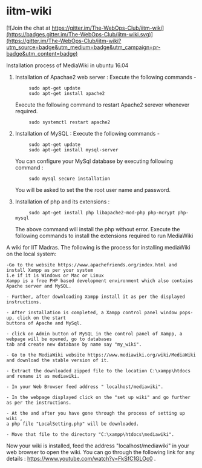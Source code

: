 # iitm-wiki
[![Join the chat at https://gitter.im/The-WebOps-Club/iitm-wiki](https://badges.gitter.im/The-WebOps-Club/iitm-wiki.svg)](https://gitter.im/The-WebOps-Club/iitm-wiki?utm_source=badge&utm_medium=badge&utm_campaign=pr-badge&utm_content=badge)

Installation process of MediaWiki in ubuntu 16.04

1. Installation of Apachae2 web server : Execute the following commands -

            sudo apt-get update
            sudo apt-get install apache2
            
    Execute the following command to restart Apache2 serever whenever required.
    
            sudo systemctl restart apache2
           
2. Installation of MySQL : Execute the following commands -

            sudo apt-get update
            sudo apt-get install mysql-server
            
   You can configure your MySql database by executing following command :
   
            sudo mysql secure installation
            
   You will be asked to set the the root user name and password.
   
3. Installation of php and its extensions :

            sudo apt-get install php libapache2-mod-php php-mcrypt php-mysql
            
   The above command will install the php without error. Execute the following commands to install the extensions required to run
   MediaWiki
            
        























A wiki for IIT Madras.
The following is the process for installing mediaWiki on the local system:

    -Go to the website https://www.apachefriends.org/index.html and install Xampp as per your system 
    i.e if it is Windows or Mac or Linux
    Xampp is a free PHP based development environment which also contains Apache server and MySQL.
    
    - Further, after downloading Xampp install it as per the displayed instructions.
    
    - After installation is completed, a Xampp control panel window pops-up, click on the start
    buttons of Apache and MySql.
    
    - click on Admin button of MySQL in the control panel of Xampp, a webpage will be opened, go to databases
    tab and create new database by name say "my_wiki".
    
    - Go to the MediaWiki website https://www.mediawiki.org/wiki/MediaWiki and download the stable version of it.
    
    - Extract the downloaded zipped file to the location C:\xampp\htdocs and rename it as mediawiki.
    
    - In your Web Browser feed address " localhost/mediawiki".
    
    - In the webpage displayed click on the "set up wiki" and go further as per the instructions.
    
    - At the and after you have gone through the process of setting up wiki ,
    a php file "LocalSetting.php" will be downloaded.
    
    - Move that file to the directory "C:\xampp\htdocs\mediawiki".

Now your wiki is installed, feed the address "localhost/mediawiki" in your web browser to open the wiki. 
You can go through the following link for any details : https://www.youtube.com/watch?v=FkSfC1GLOc0 . 
    
    
